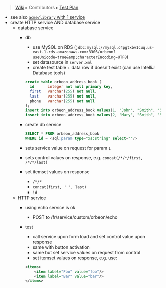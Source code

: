 > [Wiki](Home) ▸ Contributors ▸ [Test Plan](./Contributors-:-Test-Plan)

- see also [`acme/library` with 1 service](./Contributors-:-Test-Plan-:-Section-Templates)
- create HTTP service AND database service
    - database service
        - db
            - use MySQL on RDS (`jdbc:mysql://mysql.c4pgtxbv1cuq.us-east-1.rds.amazonaws.com:3306/orbeon?useUnicode=true&amp;characterEncoding=UTF8`)
            - set datasource in `server.xml`
            - create test table + data row if doesn't exist (can use IntelliJ Database tools)

            ```sql
            create table orbeon_address_book (
              id      integer not null primary key,
              first   varchar(255) not null,
              last    varchar(255) not null,
              phone   varchar(255) not null
            );
            insert into orbeon_address_book values(1, "John", "Smith", "5551231234");
            insert into orbeon_address_book values(2, "Mary", "Smith", "5551111111");
            ```
        - create db service

            ```sql
            SELECT * FROM orbeon_address_book 
            WHERE id = <sql:param type="xs:string" select=""/>
            ```
        - sets service value on request for param `1`
        - sets control values on response, e.g. `concat(/*/*/first, /*/*/last)`
        - set itemset values on response 
            - `/*/*`
            - `concat(first, ' ', last)`
            - `id`
    - HTTP service
        - using echo service is ok
            - POST to /fr/service/custom/orbeon/echo
        - test
            - call service upon form load and set control value upon response
            - same with button activation
            - same but set service values on request from control
            - set itemset values on response, e.g. use:

            ```xml
            <items>
                <item label="Foo" value="foo"/>
                <item label="Bar" value="bar"/>
            </items>
            ```

[2]: https://github.com/orbeon/orbeon-forms/issues/1230